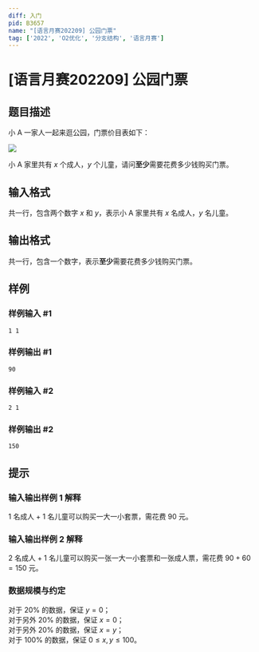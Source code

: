 ```yaml
---
diff: 入门
pid: B3657
name: "[语言月赛202209] 公园门票"
tag: ['2022', 'O2优化', '分支结构', '语言月赛']
---
```

# [语言月赛202209] 公园门票
## 题目描述

小 A 一家人一起来逛公园，门票价目表如下：

![](https://cdn.luogu.com.cn/upload/image_hosting/pc7vt43j.png?x-oss-process=image/resize,m_lfit,h_500,w_500)

小 A 家里共有 $x$ 个成人，$y$ 个儿童，请问**至少**需要花费多少钱购买门票。
## 输入格式

共一行，包含两个数字 $x$ 和 $y$，表示小 A 家里共有 $x$ 名成人，$y$ 名儿童。
## 输出格式

共一行，包含一个数字，表示**至少**需要花费多少钱购买门票。
## 样例

### 样例输入 #1
```
1 1
```
### 样例输出 #1
```
90
```
### 样例输入 #2
```
2 1
```
### 样例输出 #2
```
150
```
## 提示

### 输入输出样例 1 解释

1 名成人 + 1 名儿童可以购买一大一小套票，需花费 $90$ 元。

### 输入输出样例 2 解释

2 名成人 + 1 名儿童可以购买一张一大一小套票和一张成人票，需花费 $90 + 60 =150$ 元。

### 数据规模与约定

对于 $20\%$ 的数据，保证 $y=0$；  
对于另外 $20\%$ 的数据，保证 $x=0$；  
对于另外 $20\%$ 的数据，保证 $x=y$；  
对于 $100\%$ 的数据，保证 $0\le x,y \le 100$。
